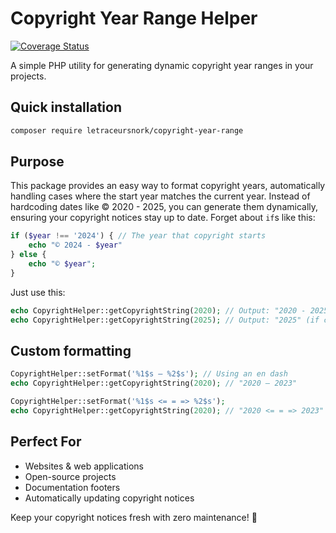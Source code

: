 # Copyright Year Range Helper

[![Coverage Status](https://coveralls.io/repos/github/LeTraceurSnork/copyright-year-range/badge.svg)](https://coveralls.io/github/LeTraceurSnork/copyright-year-range)

A simple PHP utility for generating dynamic copyright year ranges in your projects.

## Quick installation

```bash
composer require letraceursnork/copyright-year-range
```

## Purpose

This package provides an easy way to format copyright years, automatically handling cases where the start year matches the current year. Instead of hardcoding dates like © 2020 - 2025, you can generate them dynamically, ensuring your copyright notices stay up to date.
Forget about `if`s like this:

```php
if ($year !== '2024') { // The year that copyright starts
    echo "© 2024 - $year"
} else {
    echo "© $year";
}
```

Just use this:

```php
echo CopyrightHelper::getCopyrightString(2020); // Output: "2020 - 2025" (if current year is 2025)
echo CopyrightHelper::getCopyrightString(2025); // Output: "2025" (if current year is 2025)
```

## Custom formatting

```php
CopyrightHelper::setFormat('%1$s – %2$s'); // Using an en dash  
echo CopyrightHelper::getCopyrightString(2020); // "2020 – 2023"  

CopyrightHelper::setFormat('%1$s <= = => %2$s');  
echo CopyrightHelper::getCopyrightString(2020); // "2020 <= = => 2023"  
```

## Perfect For

- Websites & web applications
- Open-source projects
- Documentation footers
- Automatically updating copyright notices

Keep your copyright notices fresh with zero maintenance! 🚀
